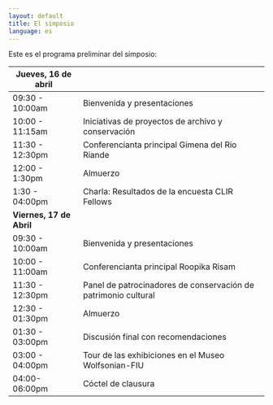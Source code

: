 ```yaml
---
layout: default
title: El simposio
language: es
---
```


Este es el programa preliminar del simposio: 

| Jueves, 16 de abril      |                                                              |
| ------------------------ | :----------------------------------------------------------- |
| 09:30 - 10:00am          | Bienvenida y presentaciones                                  |
| 10:00 - 11:15am          | Iniciativas de proyectos de archivo y conservación           |
| 11:30 - 12:30pm          | Conferencianta principal Gimena del Rio Riande               |
| 12:00 - 1:30pm           | Almuerzo                                                     |
| 1:30 - 04:00pm           | Charla: Resultados de la encuesta CLIR Fellows               |
| **Viernes, 17 de Abril** |                                                              |
| 09:30 - 10:00am          | Bienvenida y presentaciones                                  |
| 10:00 - 11:00am          | Conferencianta principal Roopika Risam                       |
| 11:30 - 12:30pm          | Panel de patrocinadores de conservación de patrimonio cultural |
| 12:30 - 01:30pm          | Almuerzo                                                     |
| 01:30 - 03:00pm          | Discusión final con recomendaciones                          |
| 03:00 - 04:00pm          | Tour de las exhibiciones en el Museo Wolfsonian-FIU          |
| 04:00-06:00pm            | Cóctel de clausura                                           |


